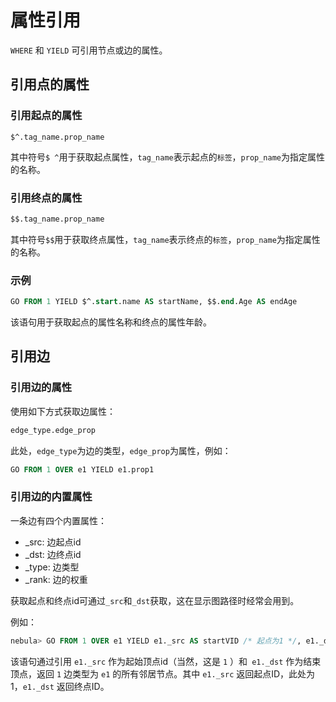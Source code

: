 # 属性引用

`WHERE` 和 `YIELD` 可引用节点或边的属性。

## 引用点的属性

### 引用起点的属性

```plain
$^.tag_name.prop_name
```

其中符号`$ ^`用于获取起点属性，`tag_name`表示起点的`标签`，`prop_name`为指定属性的名称。

### 引用终点的属性

```sql
$$.tag_name.prop_name
```

其中符号`$$`用于获取终点属性，`tag_name`表示终点的`标签`，`prop_name`为指定属性的名称。

### 示例

```sql
GO FROM 1 YIELD $^.start.name AS startName, $$.end.Age AS endAge
```

该语句用于获取起点的属性名称和终点的属性年龄。

## 引用边

### 引用边的属性

使用如下方式获取边属性：

```sql
edge_type.edge_prop
```

此处，`edge_type`为边的类型，`edge_prop`为属性，例如：

```sql
GO FROM 1 OVER e1 YIELD e1.prop1
```

### 引用边的内置属性

一条边有四个内置属性：

- _src: 边起点id
- _dst: 边终点id
- _type: 边类型
- _rank: 边的权重

获取起点和终点id可通过`_src`和`_dst`获取，这在显示图路径时经常会用到。

例如：

```sql
nebula> GO FROM 1 OVER e1 YIELD e1._src AS startVID /* 起点为1 */, e1._dst AS endVID
```

该语句通过引用 `e1._src` 作为起始顶点id（当然，这是 `1` ）和` e1._dst` 作为结束顶点，返回 `1` 边类型为 `e1` 的所有邻居节点。其中 `e1._src` 返回起点ID，此处为1，`e1._dst` 返回终点ID。
